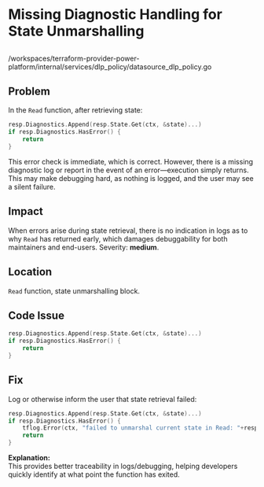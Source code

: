 # Missing Diagnostic Handling for State Unmarshalling

##

/workspaces/terraform-provider-power-platform/internal/services/dlp_policy/datasource_dlp_policy.go

## Problem

In the `Read` function, after retrieving state:

```go
resp.Diagnostics.Append(resp.State.Get(ctx, &state)...)
if resp.Diagnostics.HasError() {
    return
}
```

This error check is immediate, which is correct. However, there is a missing diagnostic log or report in the event of an error—execution simply returns. This may make debugging hard, as nothing is logged, and the user may see a silent failure.

## Impact

When errors arise during state retrieval, there is no indication in logs as to why `Read` has returned early, which damages debuggability for both maintainers and end-users. Severity: **medium**.

## Location

`Read` function, state unmarshalling block.

## Code Issue

```go
resp.Diagnostics.Append(resp.State.Get(ctx, &state)...)
if resp.Diagnostics.HasError() {
    return
}
```

## Fix

Log or otherwise inform the user that state retrieval failed:

```go
resp.Diagnostics.Append(resp.State.Get(ctx, &state)...)
if resp.Diagnostics.HasError() {
    tflog.Error(ctx, "failed to unmarshal current state in Read: "+resp.Diagnostics.Errors()[0].Summary)
    return
}
```

**Explanation:**  
This provides better traceability in logs/debugging, helping developers quickly identify at what point the function has exited.
